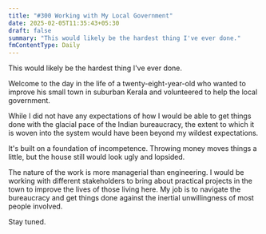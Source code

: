 ```yaml
---
title: "#300 Working with My Local Government"
date: 2025-02-05T11:35:43+05:30
draft: false
summary: "This would likely be the hardest thing I've ever done."
fmContentType: Daily
---
```


This would likely be the hardest thing I've ever done.

Welcome to the day in the life of a twenty-eight-year-old who wanted to improve his small town in suburban Kerala and volunteered to help the local government.

While I did not have any expectations of how I would be able to get things done with the glacial pace of the Indian bureaucracy, the extent to which it is woven into the system would have been beyond my wildest expectations.

It's built on a foundation of incompetence. Throwing money moves things a little, but the house still would look ugly and lopsided.

The nature of the work is more managerial than engineering. I would be working with different stakeholders to bring about practical projects in the town to improve the lives of those living here. My job is to navigate the bureaucracy and get things done against the inertial unwillingness of most people involved.

Stay tuned.
